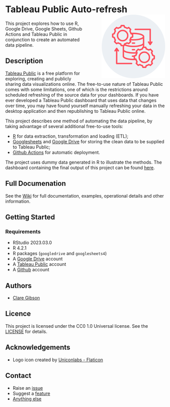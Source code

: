 # Tableau Public Auto-refresh <img src="./assets/img/logo.png" align="right" width="200" style="margin-left:50px;"/>

This project explores how to use R, Google Drive, Google Sheets, Github Actions and Tableau Public in conjunction to create an automated data pipeline.

## Description
[Tableau Public](https://public.tableau.com/app/discover) is a free platform for exploring, creating and publicly sharing data visualizations online. The free-to-use nature of Tableau Public comes with some limitations, one of which is the restrictions around scheduled refreshing of the source data for your dashboards. If you have ever developed a Tableau Public dashboard that uses data that changes over time, you may have found yourself manually refreshing your data in the desktop application and then republishing to Tableau Public online.

This project describes one method of automating the data pipeline, by taking advantage of several additional free-to-use tools:

- [R](https://www.r-project.org) for data extraction, transformation and loading (ETL);
- [Googlesheets](https://www.google.co.uk/sheets/about) and [Google Drive](https://drive.google.com) for storing the clean data to be supplied to Tableau Public;
- [Github Actions](https://docs.github.com/en/actions) for automatic deployment.

The project uses dummy data generated in R to illustrate the methods. The dashboard containing the final output of this project can be found [here](https://public.tableau.com/views/TableauPublicAuto-Refresh/Dashboard?:language=en-GB&publish=yes&:display_count=n&:origin=viz_share_link).

## Full Documenation

See the [Wiki](https://github.com/clarelgibson/tableau-public-autorefresh/wiki) for full documentation, examples, operational details and other information.

## Getting Started

### Requirements

- RStudio 2023.03.0
- R 4.2.1
- R packages (`googledrive` and `googlesheets4`)
- A [Google Drive](https://drive.google.com) account
- A [Tableau Public](https://public.tableau.com/app/discover) account
- A [Github](https://github.com) account

## Authors

- [Clare Gibson](https://github.com/clarelgibson)

## Licence
This project is licensed under the CC0 1.0 Universal license. See the [LICENSE](./LICENSE) for details.

## Acknowledgements

- Logo icon created by [Uniconlabs - Flaticon](https://www.flaticon.com/free-icons/data-processing)

## Contact

- Raise an [issue](https://github.com/clarelgibson/tableau-public-autorefresh/issues)
- Suggest a [feature](https://github.com/clarelgibson/tableau-public-autorefresh/issues)
- [Anything else](mailto:surreydatagirl@gmail.com)